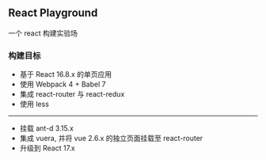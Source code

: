 ## React Playground

一个 react 构建实验场

### 构建目标

  - 基于 React 16.8.x 的单页应用
  - 使用 Webpack 4 + Babel 7
  - 集成 react-router 与 react-redux
  - 使用 less
----
  - 挂载 ant-d 3.15.x
  - 集成 vuera, 并将 vue 2.6.x 的独立页面挂载至 react-router
  - 升级到 React 17.x
